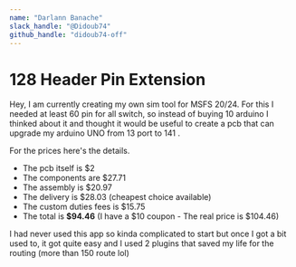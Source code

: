 ```yaml
---
name: "Darlann Banache"
slack_handle: "@Didoub74"
github_handle: "didoub74-off"
---
```


# 128 Header Pin Extension 

Hey,
I am currently creating my own sim tool for MSFS 20/24.
For this I needed at least 60 pin for all switch, so instead of buying 10 arduino I thinked about it and thought it would be useful to create a pcb that can upgrade my arduino UNO from 13 port to 141
.

For the prices here's the details.
- The pcb itself is $2
- The components are $27.71
- The assembly is $20.97
- The delivery is $28.03 (cheapest choice available)
- The custom duties fees is $15.75
- The total is **$94.46** (I have a $10 coupon - The real price is $104.46)

I had never used this app so kinda complicated to start but once I got a bit used to, it got quite easy and I used 2 plugins that saved my life for the routing (more than 150 route lol)
